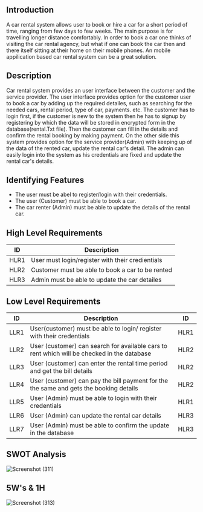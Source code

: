 ## Introduction

A car rental system allows user to book or hire a car for a short period of time, ranging from few days to few weeks. The main purpose is for travelling longer
distance comfortably. In order to book a car one thinks of visiting the car rental agency, but what if one can book the car then and there itself sitting at their home
on their mobile phones. An mobile appilication based car rental system can be a great solution.

## Description

Car rental system provides an user interface between the customer and the service provider. The user interface provides option for the customer user to book a car by
adding up the required detailes, such as searching for the needed cars, rental period, type of car, payments. etc. The customer has to login first, if the customer is
new to the system then he has to signup by registering by which the data will be stored in encrypted form in the database(rental.Txt file). Then the customer can fill
in the details and confirm the rental booking by making payment. On the other side this system provides option for the service provider(Admin) with keeping up of the
data of the rented car, update the rental car's detail. The admin can easily login into the system as his credentials are fixed and update the rental car's details. 

## Identifying Features

*  The user must be abel to register/login with their credentials.
*  The user (Customer) must be able to book a car.
*  The car renter (Admin) must be able to update the details of the rental car.

## High Level Requirements

| ID | Description | 
|-----|-------------|
|HLR1| User must login/register with their credientials|
|HLR2| Customer must be able to book a car to be rented|
|HLR3| Admin must be able to update the car detailes|

## Low Level Requirements

| ID | Description | ID |
|-----|-------------|------|
|LLR1| User(customer) must be able to login/ register with their credentials|HLR1|
|LLR2| User (customer) can search for available cars to rent which will be checked in the database|HLR2|
|LLR3| User (customer) can enter the rental time period and get the bill details|HLR2|
|LLR4| User (customer) can pay the bill payment for the the same and gets the booking details|HLR2|
|LLR5| User (Admin) must be able to login with their credentials|HLR1|
|LLR6| User (Admin) can update the rental car details|HLR3|
|LLR7| User (Admin) must be able to confirm the update in the database|HLR3|

## SWOT Analysis

![Screenshot (311)](https://user-images.githubusercontent.com/42509490/161407467-ec9b7be7-bd47-4146-b805-7b7b111062e0.png)

## 5W's & 1H

![Screenshot (313)](https://user-images.githubusercontent.com/42509490/161407818-18481e49-4c9e-4993-80ed-bbd5be3029ee.png)
